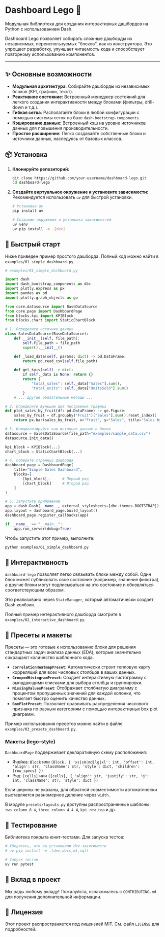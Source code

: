 # Dashboard Lego 🧱

Модульная библиотека для создания интерактивных дашбордов на Python с использованием Dash.

Dashboard Lego позволяет собирать сложные дашборды из независимых, переиспользуемых "блоков", как из конструктора. Это упрощает разработку, улучшает читаемость кода и способствует повторному использованию компонентов.

---

## ✨ Основные возможности

- **Модульная архитектура**: Собирайте дашборды из независимых блоков (KPI, графики, текст).
- **Реактивное состояние**: Встроенный менеджер состояний для легкого создания интерактивности между блоками (фильтры, drill-down и т.д.).
- **Гибкая сетка**: Располагайте блоки в любой конфигурации с помощью системы сеток на базе `dash-bootstrap-components`.
- **Кэширование данных**: Встроенный кэш на уровне источников данных для повышения производительности.
- **Простое расширение**: Легко создавайте собственные блоки и источники данных, наследуясь от базовых классов.

## 📦 Установка

1.  **Клонируйте репозиторий:**
    ```bash
    git clone https://github.com/your-username/dashboard-lego.git
    cd dashboard-lego
    ```

2.  **Создайте виртуальное окружение и установите зависимости:**
    Рекомендуется использовать `uv` для быстрой установки.
    ```bash
    # Установка uv
    pip install uv

    # Создание окружения и установка зависимостей
    uv venv
    uv pip install -e .[dev]
    ```

## 🚀 Быстрый старт

Ниже приведен пример простого дашборда. Полный код можно найти в `examples/01_simple_dashboard.py`.

```python
# examples/01_simple_dashboard.py

import dash
import dash_bootstrap_components as dbc
import plotly.express as px
import pandas as pd
import plotly.graph_objects as go

from core.datasource import BaseDataSource
from core.page import DashboardPage
from blocks.kpi import KPIBlock
from blocks.chart import StaticChartBlock

# 1. Определите источник данных
class SalesDataSource(BaseDataSource):
    def __init__(self, file_path):
        self.file_path = file_path
        super().__init__()

    def _load_data(self, params: dict) -> pd.DataFrame:
        return pd.read_csv(self.file_path)

    def get_kpis(self) -> dict:
        if self._data is None: return {}
        return {
            "total_sales": self._data["Sales"].sum(),
            "total_units": self._data["UnitsSold"].sum()
        }
    # ... другие обязательные методы ...

# 2. Определите функцию для построения графика
def plot_sales_by_fruit(df: pd.DataFrame) -> go.Figure:
    sales_by_fruit = df.groupby("Fruit")["Sales"].sum().reset_index()
    return px.bar(sales_by_fruit, x="Fruit", y="Sales", title="Sales by Fruit")

# 3. Инициализируйте ваш источник данных и блоки
datasource = SalesDataSource(file_path="examples/sample_data.csv")
datasource.init_data()

kpi_block = KPIBlock(...)
chart_block = StaticChartBlock(...)

# 4. Соберите страницу дашборда
dashboard_page = DashboardPage(
    title="Simple Sales Dashboard",
    blocks=[
        [kpi_block],      # Первый ряд
        [chart_block]     # Второй ряд
    ]
)

# 5. Запустите приложение
app = dash.Dash(__name__, external_stylesheets=[dbc.themes.BOOTSTRAP])
app.layout = dashboard_page.build_layout()
dashboard_page.register_callbacks(app)

if __name__ == "__main__":
    app.run_server(debug=True)
```

Чтобы запустить этот пример, выполните:
```bash
python examples/01_simple_dashboard.py
```

## 🔗 Интерактивность

`dashboard-lego` позволяет легко связывать блоки между собой. Один блок может публиковать свое состояние (например, значение фильтра), а другие блоки могут подписываться на это состояние и обновляться соответствующим образом.

Это реализовано через `StateManager`, который автоматически создает Dash колбэки.

Полный пример интерактивного дашборда смотрите в `examples/02_interactive_dashboard.py`.

## 🎨 Пресеты и макеты

Пресеты — это готовые к использованию блоки для решения стандартных задач анализа данных (EDA), которые значительно сокращают количество шаблонного кода.

- **`CorrelationHeatmapPreset`**: Автоматически строит тепловую карту корреляций для всех числовых столбцов в ваших данных.
- **`GroupedHistogramPreset`**: Создает интерактивную гистограмму с выпадающими списками для выбора столбца и группировки.
- **`MissingValuesPreset`**: Отображает столбчатую диаграмму с процентом пропущенных значений для каждой колонки, что помогает быстро оценить качество данных.
- **`BoxPlotPreset`**: Позволяет сравнивать распределения числового признака по разным категориям с помощью интерактивных box plot диаграмм.

Пример использования пресетов можно найти в файле `examples/03_presets_dashboard.py`.

### Макеты (lego-style)
`DashboardPage` поддерживает декларативную схему расположения:

- Ячейка: `Block` или `(Block, { 'xs|sm|md|lg|xl': int, 'offset': int, 'align': str, 'className': str, 'style': dict, 'children': [row_specs] })`
- Ряд: `[cells]` или `([cells], { 'align': str, 'justify': str, 'g': int, 'className': str, 'style': dict })`

Если ширины не указаны, для обратной совместимости автоматически выставляется равномерное деление через `width`.

В модуле `presets/layouts.py` доступны распространенные шаблоны: `two_column_8_4`, `three_column_4_4_4`, `kpi_row_top` и др.

## 🧪 Тестирование

Библиотека покрыта юнит-тестами. Для запуска тестов:

```bash
# Убедитесь, что вы установили dev-зависимости
# uv pip install -e .[dev,docs,ml,sql]

# Запуск тестов
uv run pytest
```

## 🤝 Вклад в проект

Мы рады любому вкладу! Пожалуйста, ознакомьтесь с `CONTRIBUTING.md` для получения дополнительной информации.

## 📄 Лицензия

Этот проект распространяется под лицензией MIT. См. файл `LICENSE` для подробностей.